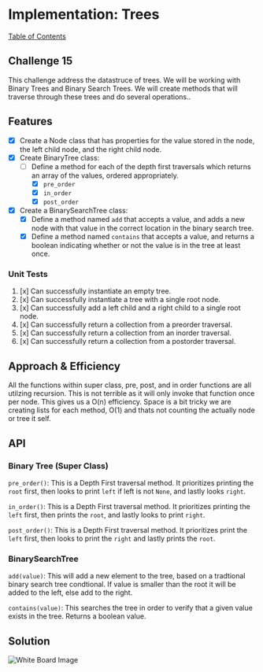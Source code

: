# Implementation: Trees
[Table of Contents](../../../README.md)
## Challenge 15
This challenge address the datastruce of trees. We will be working with Binary Trees and Binary Search Trees. We will create methods that will traverse through these trees and do several operations..

## Features
- [x] Create a Node class that has properties for the value stored in the node, the left child node, and the right child node.
- [x] Create BinaryTree class:
    - [ ] Define a method for each of the depth first traversals which returns an array of the values, ordered appropriately.
        - [x] `pre_order`
        - [x] `in_order`
        - [x] `post_order`

- [x] Create a BinarySearchTree class:
    - [x] Define a method named `add` that accepts a value, and adds a new node with that value in the correct location in the binary search tree.
    - [x] Define a method named `contains` that accepts a value, and returns a boolean indicating whether or not the value is in the tree at least once.

### Unit Tests
1. [x] Can successfully instantiate an empty tree.
2. [x] Can successfully instantiate a tree with a single root node.
3. [x] Can successfully  add a left child and a right child to a single root node.
4. [x] Can successfully return a collection from a preorder traversal.
5. [x] Can successfully return a collection from an inorder traversal.
6. [x] Can successfully return a collection from a postorder traversal.


## Approach & Efficiency
All the functions within super class, pre, post, and in order functions are all utilzing recursion. This is not terrible as it will only invoke that function once per node. This gives us a O(n) efficiency. Space is a bit tricky we are creating lists for each method, O(1) and thats not counting the actually node or tree it self.

## API
### Binary Tree (Super Class)
`pre_order()`: This is a Depth First traversal method. It prioritizes printing the `root` first, then looks to print `left` if left is not `None`, and lastly looks `right`.

`in_order()`: This is a Depth First traversal method. It prioritizes printing the `left` first, then prints the `root`, and lastly looks to print `right`.

`post_order()`: This is a Depth First traversal method. It prioritizes print the `left` first, then looks to print the `right` and lastly prints the `root`.

### BinarySearchTree
`add(value)`: This will add a new element to the tree, based on a tradtional binary search tree condtional. If value is smaller than the root it will be added to the left, else add to the right.

`contains(value)`: This searches the tree in order to verify that a given value exists in the tree. Returns a boolean value.

## Solution
![White Board Image](../../../assets/tree.png)
